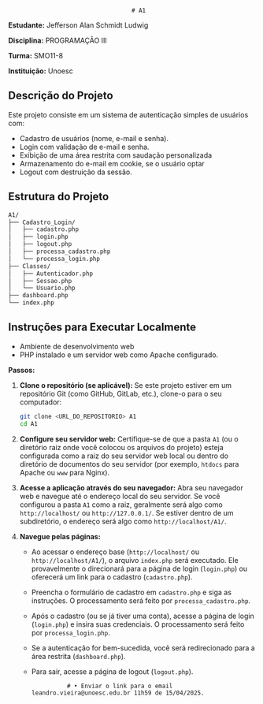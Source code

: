                                        # A1

**Estudante:** Jefferson Alan Schmidt Ludwig

**Disciplina:** PROGRAMAÇÃO III

**Turma:** SMO11-8

**Instituição:** Unoesc

## Descrição do Projeto

Este projeto consiste em um sistema de autenticação simples de usuários com:

* Cadastro de usuários (nome, e-mail e senha).
* Login com validação de e-mail e senha.
* Exibição de uma área restrita com saudação personalizada
* Armazenamento do e-mail em cookie, se o usuário optar
* Logout com destruição da sessão.

## Estrutura do Projeto
```bash
A1/
├── Cadastro_Login/
│   ├── cadastro.php         
│   ├── login.php            
│   ├── logout.php           
│   ├── processa_cadastro.php 
│   └── processa_login.php    
├── Classes/
│   ├── Autenticador.php    
│   ├── Sessao.php          
│   └── Usuario.php         
├── dashboard.php          
└── index.php              
```
## Instruções para Executar Localmente

* Ambiente de desenvolvimento web
* PHP instalado e um servidor web como Apache configurado.

**Passos:**

1.  **Clone o repositório (se aplicável):**
    Se este projeto estiver em um repositório Git (como GitHub, GitLab, etc.), clone-o para o seu computador:

    ```bash
    git clone <URL_DO_REPOSITORIO> A1
    cd A1
    ```

2.  **Configure seu servidor web:**
    Certifique-se de que a pasta `A1` (ou o diretório raiz onde você colocou os arquivos do projeto) esteja configurada como a raiz do seu servidor web local ou dentro do diretório de documentos do seu servidor (por exemplo, `htdocs` para Apache ou `www` para Nginx).

3.  **Acesse a aplicação através do seu navegador:**
    Abra seu navegador web e navegue até o endereço local do seu servidor. Se você configurou a pasta `A1` como a raiz, geralmente será algo como `http://localhost/` ou `http://127.0.0.1/`. Se estiver dentro de um subdiretório, o endereço será algo como `http://localhost/A1/`.

4.  **Navegue pelas páginas:**
    * Ao acessar o endereço base (`http://localhost/` ou `http://localhost/A1/`), o arquivo `index.php` será executado. Ele provavelmente o direcionará para a página de login (`login.php`) ou oferecerá um link para o cadastro (`cadastro.php`).
    * Preencha o formulário de cadastro em `cadastro.php` e siga as instruções. O processamento será feito por `processa_cadastro.php`.
    * Após o cadastro (ou se já tiver uma conta), acesse a página de login (`login.php`) e insira suas credenciais. O processamento será feito por `processa_login.php`.
    * Se a autenticação for bem-sucedida, você será redirecionado para a área restrita (`dashboard.php`).
    * Para sair, acesse a página de logout (`logout.php`).


                    # • Enviar o link para o email leandro.vieira@unoesc.edu.br 11h59 de 15/04/2025.